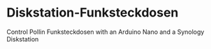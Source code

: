 # Diskstation-Funksteckdosen
Control Pollin Funksteckdosen with an Arduino Nano and a Synology Diskstation
